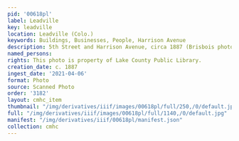```yaml
---
pid: '00618pl'
label: Leadville
key: leadville
location: Leadville (Colo.)
keywords: Buildings, Businesses, People, Harrison Avenue
description: 5th Street and Harrison Avenue, circa 1887 (Brisbois photo)
named_persons: 
rights: This photo is property of Lake County Public Library.
creation_date: c. 1887
ingest_date: '2021-04-06'
format: Photo
source: Scanned Photo
order: '3182'
layout: cmhc_item
thumbnail: "/img/derivatives/iiif/images/00618pl/full/250,/0/default.jpg"
full: "/img/derivatives/iiif/images/00618pl/full/1140,/0/default.jpg"
manifest: "/img/derivatives/iiif/00618pl/manifest.json"
collection: cmhc
---
```


